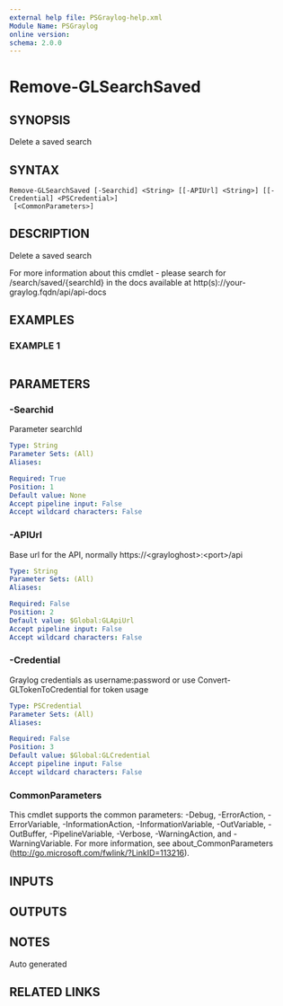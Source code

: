 ```yaml
---
external help file: PSGraylog-help.xml
Module Name: PSGraylog
online version:
schema: 2.0.0
---
```


# Remove-GLSearchSaved

## SYNOPSIS
Delete a saved search

## SYNTAX

```
Remove-GLSearchSaved [-Searchid] <String> [[-APIUrl] <String>] [[-Credential] <PSCredential>]
 [<CommonParameters>]
```

## DESCRIPTION
Delete a saved search


For more information about this cmdlet - please search for /search/saved/{searchId} in the docs available at http(s)://your-graylog.fqdn/api/api-docs

## EXAMPLES

### EXAMPLE 1
```

```

## PARAMETERS

### -Searchid
Parameter searchId

```yaml
Type: String
Parameter Sets: (All)
Aliases:

Required: True
Position: 1
Default value: None
Accept pipeline input: False
Accept wildcard characters: False
```

### -APIUrl
Base url for the API, normally https://\<grayloghost\>:\<port\>/api

```yaml
Type: String
Parameter Sets: (All)
Aliases:

Required: False
Position: 2
Default value: $Global:GLApiUrl
Accept pipeline input: False
Accept wildcard characters: False
```

### -Credential
Graylog credentials as username:password or use Convert-GLTokenToCredential for token usage

```yaml
Type: PSCredential
Parameter Sets: (All)
Aliases:

Required: False
Position: 3
Default value: $Global:GLCredential
Accept pipeline input: False
Accept wildcard characters: False
```

### CommonParameters
This cmdlet supports the common parameters: -Debug, -ErrorAction, -ErrorVariable, -InformationAction, -InformationVariable, -OutVariable, -OutBuffer, -PipelineVariable, -Verbose, -WarningAction, and -WarningVariable.
For more information, see about_CommonParameters (http://go.microsoft.com/fwlink/?LinkID=113216).

## INPUTS

## OUTPUTS

## NOTES
Auto generated

## RELATED LINKS
